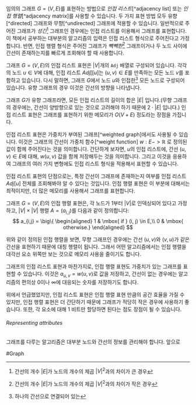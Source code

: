 임의의 그래프 $G = (V, E)$를 표현하는 방법으로 *인접 리스트*[^adjacency list] 또는 *인접 행렬*[^adjacency matrix]를 사용할 수 있습니다. 두 가지 표현 방법 모두 유향[^directed] 그래프와 무향[^undirected] 그래프에 적용할 수 있습니다. 일반적으로 주어진 그래프가 *성긴*[^sparse] 그래프인 경우에는 인접 리스트를 이용해서 그래프를 표현합니다. 이 책에서 공부하는 대부분의 알고리즘의 입력은 인접 리스트 형식으로 주어진다고 가정합니다. 반면, 인접 행렬 형식은 주어진 그래프가 *빽빽한*[^dense] 그래프이거나 두 노드 사이에 간선이 존재하는지를 빠르게 조회해야 할 때 사용합니다.

그래프 $G = (V, E)$의 인접 리스트 표현은 $|V|$개의 `Adj` 배열로 구성되어 있습니다. 각각의 노드 $u \in V$에 대해, 인접 리스트 $Adj[[u]$는 $(u, v) \in E$를 만족하는 모든 노드 $v$를 포함하고 있습니다. 다시 말하면, 그래프 $G$에서 노드 $u$와 인접한[^1] 모든 노드로 구성되어 있습니다. 유향 그래프의 경우 이것은 간선의 방향을 나타냅니다.

그래프 $G$가 유향 그래프라면, 모든 인접 리스트의 길이의 합은 $|E|$ 입니다.(무향 그래프의 경우에는, 간선이 양방향으로 있는 것으로 고려해야 하기 때문에 $2\cdot |E|$ 입니다.) 인접 리스트 표현은 그래프를 표현하기 위한 메모리가 $O(V + E)$ 정도라는 장점을 가집니다.

인접 리스트 표현은 가중치가 부여된 그래프[^weighted graph]에서도 사용될 수 있습니다. 이것은 그래프의 간선이 가중치 함수[^weight function] $w : E -> \mathbb{R}$ 로 정의된 값이 함께 주어진다는 것을 의미합니다. 간단하게 보자면, $u$의 인접 리스트에, 간선 $(u, v) \in E$에 대해, $w(u, v)$ 값을 함께 저장해두는 것을 의미합니다. 그리고 이것을 응용하여 그래프의 여러 가지 변형에도 인접 리스트 형식을 적용해서 표현할 수 있습니다.

인접 리스트 표현의 단점으로는, 특정 간선이 그래프에 존재하는지 여부를 인접 리스트 $Adj[u]$ 전체를 조회해봐야 알 수 있다는 것입니다. 인접 행렬 표현은 이 부분에 대해서는 최적이지만, 더 많은 메모리를 사용해서 그래프를 표현합니다. 

그래프 $G = (V, E)$의 인접 행렬 표현은, 각 노드가 $1$부터 $|V|$로 인덱싱되어 있다고 가정하고, $|V|\times |V|$ 행렬 $A = (a_{i,j})$를 다음과 같이 정의합니다:
$$
a_{i,j} = \big\{ \begin{aligned}
1 & \mbox{ if } (i, j) \in E,\\
0 & \mbox{ otherwise.}
\end{aligned}
$$

위와 같이 정의된 인접 행렬을 보면, 무향 그래프인 경우에는 간선 $(u, v)$와 $(v, u)$가 같은 간선을 표현하기 때문에 대칭 행렬이 됩니다. 그래서 어떤 알고리즘에서는 인접 행렬을 대각선 요소 위쪽만 보는 것으로 메모리 사용을 줄이기도 합니다.

그래프의 인접 리스트 표현과 마찬가지로, 인접 행렬 표현도 가중치가 있는 그래프를 표현할 수 있습니다. 이것은 $a_{u, v} = w(u, v)$로 값을 저장하고, 간선이 없는 경우에는 알고리즘의 편의상 $0$이나 $\infty$에 대응되는 숫자를 저장하기도 합니다.

위에서 언급했었지만, 인접 리스트 표현은 인접 행렬 표현 만큼의 공간 효율을 가질 수 있지만, 인접 행렬 표현은 더 간단하기 때문에 그래프가 적당히 작은 경우에 사용하기 좋습니다. 또한, 각 요소에 대해 1 비트만 할당하면 된다는 점도 장점이 될 수 있습니다.

###### Representing attributes
그래프를 다루는 알고리즘은 대부분 노드와 간선의 정보를 관리해야 합니다. 앞으로 

#Graph

[^sparse]: 간선의 개수 $|E|$가 노드의 개수의 제곱 $|V|^2$과의 차이가 큰 경우
[^dense]: 간선의 개수 $|E|$가 노드의 개수의 제곱 $|V|^2$과의 차이가 작은 경우
[^1]: 하나의 간선으로 연결되어 있는